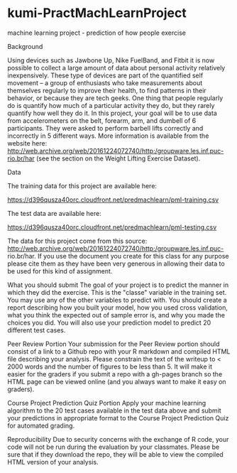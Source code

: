 # kumi-PractMachLearnProject
machine learning project - prediction of how people exercise

Background

Using devices such as Jawbone Up, Nike FuelBand, and Fitbit it is now possible to collect a large amount of data about personal 
activity relatively inexpensively. These type of devices are part of the quantified self movement – a group of enthusiasts who 
take measurements about themselves regularly to improve their health, to find patterns in their behavior, or because they are 
tech geeks. One thing that people regularly do is quantify how much of a particular activity they do, but they rarely quantify how 
well they do it. In this project, your goal will be to use data from accelerometers on the belt, forearm, arm, and dumbell of 6 
participants. They were asked to perform barbell lifts correctly and incorrectly in 5 different ways. More information is available 
from the website here: http://web.archive.org/web/20161224072740/http:/groupware.les.inf.puc-rio.br/har (see the section on 
the Weight Lifting Exercise Dataset).


Data

The training data for this project are available here:

https://d396qusza40orc.cloudfront.net/predmachlearn/pml-training.csv

The test data are available here:

https://d396qusza40orc.cloudfront.net/predmachlearn/pml-testing.csv

The data for this project come from this source: http://web.archive.org/web/20161224072740/http:/groupware.les.inf.puc-
rio.br/har. If you use the document you create for this class for any purpose please cite them as they have been very generous in 
allowing their data to be used for this kind of assignment.


What you should submit
The goal of your project is to predict the manner in which they did the exercise. This is the "classe" variable in the training set. 
You may use any of the other variables to predict with. You should create a report describing how you built your model, how you used 
cross validation, what you think the expected out of sample error is, and why you made the choices you did. You will also use your 
prediction model to predict 20 different test cases.

Peer Review Portion
Your submission for the Peer Review portion should consist of a link to a Github repo with your R markdown and compiled HTML file 
describing your analysis. Please constrain the text of the writeup to < 2000 words and the number of figures to be less than 5. 
It will make it easier for the graders if you submit a repo with a gh-pages branch so the HTML page can be viewed online 
(and you always want to make it easy on graders).

Course Project Prediction Quiz Portion
Apply your machine learning algorithm to the 20 test cases available in the test data above and submit your predictions in 
appropriate format to the Course Project Prediction Quiz for automated grading.

Reproducibility
Due to security concerns with the exchange of R code, your code will not be run during the evaluation by your classmates. 
Please be sure that if they download the repo, they will be able to view the compiled HTML version of your analysis.





